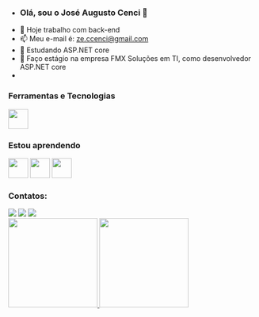 - ### Olá, sou o José Augusto Cenci 👋
- 👜 Hoje trabalho com back-end
- 📫 Meu e-mail é: ze.ccenci@gmail.com
- 👀 Estudando ASP.NET core
- 💞️ Faço estágio na empresa FMX Soluções em TI, como desenvolvedor ASP.NET core  
- 

<!---
cenciW/cenciW is a ✨ special ✨ repository because its `README.md` (this file) appears on your GitHub profile.
You can click the Preview link to take a look at your changes.
--->

### Ferramentas e Tecnologias

<img src="https://cdn.jsdelivr.net/gh/devicons/devicon/icons/git/git-original.svg" width="40" height="40"/>

### Estou aprendendo

<img src="https://cdn.jsdelivr.net/gh/devicons/devicon/icons/dotnetcore/dotnetcore-original.svg" width="40" height="40"/> <img src="https://cdn.jsdelivr.net/gh/devicons/devicon/icons/cplusplus/cplusplus-original.svg" width="40" height="40" /> <img src="https://img.icons8.com/color/48/000000/microsoft-sql-server.png" width = "40" heigth = "40"/>

### Contatos:

<div>
<a href="https://www.instagram.com/ze_cenci/" target="_blank"><img src="https://img.shields.io/badge/-Instagram-%23E4405F?style=for-the-badge&logo=instagram&logoColor=white" target="_blank"></a>
<a href = "ze.ccenci@gmail.com"><img src="https://img.shields.io/badge/Gmail-D14836?style=for-the-badge&logo=gmail&logoColor=white" target="_blank"></a>
<a href="https://www.linkedin.com/in/jose-augusto-cenci-castilho-94282420a/" target="_blank"><img src="https://img.shields.io/badge/-LinkedIn-%230077B5?style=for-the-badge&logo=linkedin&logoColor=white" target="_blank"></a>   
</div>


<div>
<a href="https://github.com/cenciW">
<img height="180em" src="https://github-readme-stats.vercel.app/api/top-langs/?username=cenciW&layout=compact&langs_count=7&theme=dracula"/>
<img height="180em" src="https://github-readme-stats.vercel.app/api?cenciW&show_icons=true&theme=dracula&include_all_commits=true&count_private=true"/>
</div>
